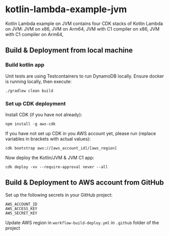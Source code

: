 # kotlin-lambda-example-jvm
Kotlin Lambda example on JVM contains four CDK stacks of Kotlin Lambda on JVM: JVM on x86, JVM on Arm64, JVM with C1 compiler on x86, JVM with C1 compiler on Arm64,

## Build & Deployment from local machine
### Build kotlin app
Unit tests are using Testcontainers to run DynamoDB locally. 
Ensure docker is running locally, then execute:
```
./gradlew clean build
```
### Set up CDK deployment

Install CDK (if you have not already):
```
npm install -g aws-cdk
```

If you have not set up CDK in you AWS account yet, please run (replace variables in brackets with actual values):
```
cdk bootstrap aws://[aws_account_id]/[aws_region]
```

Now deploy the Kotlin/JVM & JVM C1 app:
```
cdk deploy -vv --require-approval never --all
```

## Build & Deployment to AWS account from GitHub
Set up the following secrets in your GitHub project:
```
AWS_ACCOUNT_ID
AWS_ACCESS_KEY
AWS_SECRET_KEY
```
Update AWS region in `workflow-build-deploy.yml` in `.github` folder of the project
